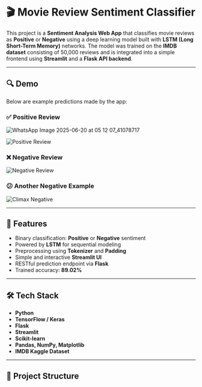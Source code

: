 # 🎬 Movie Review Sentiment Classifier

This project is a **Sentiment Analysis Web App** that classifies movie reviews as **Positive** or **Negative** using a deep learning model built with **LSTM (Long Short-Term Memory)** networks. The model was trained on the **IMDB dataset** consisting of 50,000 reviews and is integrated into a simple frontend using **Streamlit** and a **Flask API backend**.

---

## 🔍 Demo

Below are example predictions made by the app:

### ✅ Positive Review
![WhatsApp Image 2025-06-20 at 05 12 07_41078717](https://github.com/user-attachments/assets/47a46e73-00ec-4e84-9551-09b892c9e863)

![Positive Review](images/positive_review.jpg)

### ❌ Negative Review
![Negative Review](images/negative_review.jpg)

### 😕 Another Negative Example
![Climax Negative](images/climax_negative.jpg)

---

## 📌 Features

- Binary classification: **Positive** or **Negative** sentiment
- Powered by **LSTM** for sequential modeling
- Preprocessing using **Tokenizer** and **Padding**
- Simple and interactive **Streamlit UI**
- RESTful prediction endpoint via **Flask**
- Trained accuracy: **89.02%**

---

## 🛠️ Tech Stack

- **Python**
- **TensorFlow / Keras**
- **Flask**
- **Streamlit**
- **Scikit-learn**
- **Pandas, NumPy, Matplotlib**
- **IMDB Kaggle Dataset**

---

## 📁 Project Structure

